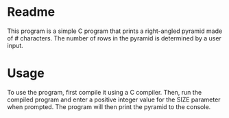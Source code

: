 # Readme
This program is a simple C program that prints a right-angled pyramid made of # characters. The number of rows in the pyramid is determined by a user input.

# Usage
To use the program, first compile it using a C compiler. Then, run the compiled program and enter a positive integer value for the SIZE parameter when prompted. The program will then print the pyramid to the console.

